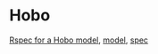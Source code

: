 # Hobo

[Rspec for a Hobo model](http://groups.google.com/group/hobousers/browse_thread/thread/77d4127a2f39610a),
[model](http://pastie.org/746551), [spec](http://pastie.org/746553)